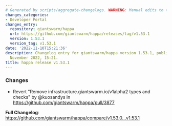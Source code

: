 ```yaml
---
# Generated by scripts/aggregate-changelogs. WARNING: Manual edits to this files will be overwritten.
changes_categories:
- Developer Portal
changes_entry:
  repository: giantswarm/happa
  url: https://github.com/giantswarm/happa/releases/tag/v1.53.1
  version: 1.53.1
  version_tag: v1.53.1
date: '2022-11-10T15:21:36'
description: Changelog entry for giantswarm/happa version 1.53.1, published on 10
  November 2022, 15:21.
title: happa release v1.53.1
---
```


<!-- Release notes generated using configuration in .github/release.yml at main -->

### Changes
* Revert "Remove infrastructure.giantswarm.io/v1alpha2 types and checks" by @kuosandys in https://github.com/giantswarm/happa/pull/3877

**Full Changelog**: https://github.com/giantswarm/happa/compare/v1.53.0...v1.53.1
